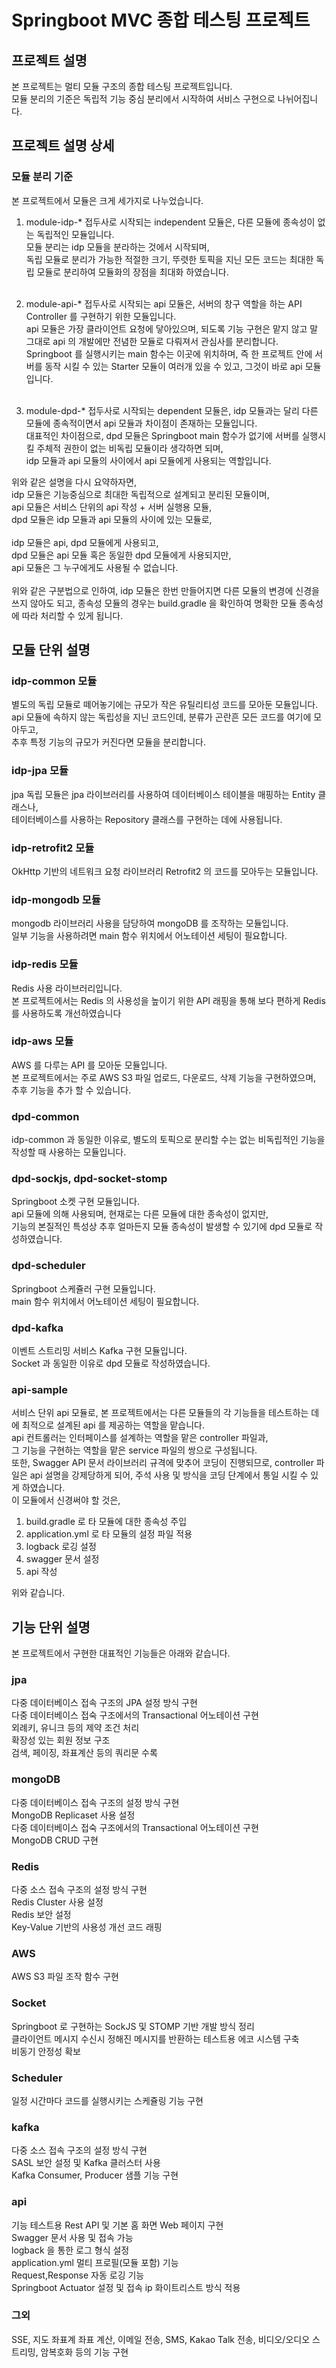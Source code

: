 # Springboot MVC 종합 테스팅 프로젝트

## 프로젝트 설명
본 프로젝트는 멀티 모듈 구조의 종합 테스팅 프로젝트입니다.<br>
모듈 분리의 기준은 독립적 기능 중심 분리에서 시작하여 서비스 구현으로 나뉘어집니다.<br>

## 프로젝트 설명 상세
### 모듈 분리 기준
본 프로젝트에서 모듈은 크게 세가지로 나누었습니다.<br>
1. module-idp-* 접두사로 시작되는 independent 모듈은, 다른 모듈에 종속성이 없는 독립적인 모듈입니다.<br>
모듈 분리는 idp 모듈을 분라하는 것에서 시작되며, <br>
독립 모듈로 분리가 가능한 적절한 크기, 뚜렷한 토픽을 지닌 모든 코드는 최대한 독립 모듈로 분리하여 모듈화의 장점을 최대화 하였습니다.<br><br>

2. module-api-* 접두사로 시작되는 api 모듈은, 서버의 창구 역할을 하는 API Controller 를 구현하기 위한 모듈입니다.<br>
api 모듈은 가장 클라이언트 요청에 닿아있으며, 되도록 기능 구현은 맡지 않고 말 그대로 api 의 개발에만 전념한 모듈로 다뤄져서 관심사를 분리합니다.<br>
Springboot 를 실행시키는 main 함수는 이곳에 위치하며, 즉 한 프로젝트 안에 서버를 동작 시킬 수 있는 Starter 모듈이 여러개 있을 수 있고, 그것이 바로 api 모듈입니다.<br><br>

3. module-dpd-* 접두사로 시작되는 dependent 모듈은, idp 모듈과는 달리 다른 모듈에 종속적이면서 api 모듈과 차이점이 존재하는 모듈입니다.<br>
대표적인 차이점으로, dpd 모듈은 Springboot main 함수가 없기에 서버를 실행시킬 주체적 권한이 없는 비독립 모듈이라 생각하면 되며,<br>
idp 모듈과 api 모듈의 사이에서 api 모듈에게 사용되는 역할입니다.

위와 같은 설명을 다시 요약하자면,<br>
idp 모듈은 기능중심으로 최대한 독립적으로 설계되고 분리된 모듈이며,<br>
api 모듈은 서비스 단위의 api 작성 + 서버 실행용 모듈,<br>
dpd 모듈은 idp 모듈과 api 모듈의 사이에 있는 모듈로,<br>
<br>
idp 모듈은 api, dpd 모듈에게 사용되고,<br>
dpd 모듈은 api 모듈 혹은 동일한 dpd 모듈에게 사용되지만,<br>
api 모듈은 그 누구에게도 사용될 수 없습니다.<br>
<br>
위와 같은 구분법으로 인하여, idp 모듈은 한번 만들어지면 다른 모듈의 변경에 신경을 쓰지 않아도 되고,
종속성 모듈의 경우는 build.gradle 을 확인하여 명확한 모듈 종속성에 따라 처리할 수 있게 됩니다.

## 모듈 단위 설명
### idp-common 모듈
별도의 독립 모듈로 떼어놓기에는 규모가 작은 유틸리티성 코드를 모아둔 모듈입니다.<br>
api 모듈에 속하지 않는 독립성을 지닌 코드인데, 분류가 곤란흔 모든 코드를 여기에 모아두고,<br>
추후 특정 기능의 규모가 커진다면 모듈을 분리합니다.

### idp-jpa 모듈
jpa 독립 모듈은 jpa 라이브러리를 사용하여 데이터베이스 테이블을 매핑하는 Entity 클래스나,<br>
테이터베이스를 사용하는 Repository 클래스를 구현하는 데에 사용됩니다.

### idp-retrofit2 모듈
OkHttp 기반의 네트워크 요청 라이브러리 Retrofit2 의 코드를 모아두는 모듈입니다.<br>

### idp-mongodb 모듈
mongodb 라이브러리 사용을 담당하여 mongoDB 를 조작하는 모듈입니다.<br>
일부 기능을 사용하려면 main 함수 위치에서 어노테이션 세팅이 필요합니다.

### idp-redis 모듈
Redis 사용 라이브러리입니다.<br>
본 프로젝트에서는 Redis 의 사용성을 높이기 위한 API 래핑을 통해 보다 편하게 Redis 를 사용하도록 개선하였습니다

### idp-aws 모듈
AWS 를 다루는 API 를 모아둔 모듈입니다.<br>
본 프로젝트에서는 주로 AWS S3 파일 업로드, 다운로드, 삭제 기능을 구현하였으며,<br>
추후 기능을 추가 할 수 있습니다.

### dpd-common
idp-common 과 동일한 이유로, 별도의 토픽으로 분리할 수는 없는 비독립적인 기능을 작성할 때 사용하는 모듈입니다.

### dpd-sockjs, dpd-socket-stomp
Springboot 소켓 구현 모듈입니다.<br>
api 모듈에 의해 사용되며, 현재로는 다른 모듈에 대한 종속성이 없지만,<br>
기능의 본질적인 특성상 추후 얼마든지 모듈 종속성이 발생할 수 있기에 dpd 모듈로 작성하였습니다.

### dpd-scheduler
Springboot 스케쥴러 구현 모듈입니다.<br>
main 함수 위치에서 어노테이션 세팅이 필요합니다.

### dpd-kafka
이벤트 스트리밍 서비스 Kafka 구현 모듈입니다.<br>
Socket 과 동일한 이유로 dpd 모듈로 작성하였습니다.

### api-sample
서비스 단위 api 모듈로, 본 프로젝트에서는 다른 모듈들의 각 기능들을 테스트하는 데에 최적으로 설계된 api 를 제공하는 역할을 맡습니다.<br>
api 컨트롤러는 인터페이스를 설계하는 역할을 맡은 controller 파일과,<br>
그 기능을 구현하는 역할을 맡은 service 파일의 쌍으로 구성됩니다.<br>
또한, Swagger API 문서 라이브러리 규격에 맞추어 코딩이 진행되므로, controller 파일은 api 설명을 강제당하게 되어, 주석 사용 및 방식을 코딩 단계에서 통일 시킬 수 있게 하였습니다.<br>
이 모듈에서 신경써야 할 것은,
1. build.gradle 로 타 모듈에 대한 종속성 주입
2. application.yml 로 타 모듈의 설정 파일 적용
3. logback 로깅 설정
4. swagger 문서 설정
5. api 작성

위와 같습니다.

## 기능 단위 설명
본 프로젝트에서 구현한 대표적인 기능들은 아래와 같습니다.

### jpa
다중 데이터베이스 접속 구조의 JPA 설정 방식 구현<br>
다중 데이터베이스 접숙 구조에서의 Transactional 어노테이션 구현<br>
외례키, 유니크 등의 제약 조건 처리<br>
확장성 있는 회원 정보 구조<br>
검색, 페이징, 좌표계산 등의 쿼리문 수록<br>

### mongoDB
다중 데이터베이스 접속 구조의 설정 방식 구현<br>
MongoDB Replicaset 사용 설정<br>
다중 데이터베이스 접숙 구조에서의 Transactional 어노테이션 구현<br>
MongoDB CRUD 구현

### Redis
다중 소스 접속 구조의 설정 방식 구현<br>
Redis Cluster 사용 설정<br>
Redis 보안 설정<br>
Key-Value 기반의 사용성 개선 코드 래핑

### AWS
AWS S3 파일 조작 함수 구현

### Socket
Springboot 로 구현하는 SockJS 및 STOMP 기반 개발 방식 정리<br>
클라이언트 메시지 수신시 정해진 메시지를 반환하는 테스트용 에코 시스템 구축<br>
비동기 안정성 확보

### Scheduler
일정 시간마다 코드를 실행시키는 스케쥴링 기능 구현

### kafka
다중 소스 접속 구조의 설정 방식 구현<br>
SASL 보안 설정 및 Kafka 클러스터 사용<br>
Kafka Consumer, Producer 샘플 기능 구현

### api
기능 테스트용 Rest API 및 기본 홈 화면 Web 페이지 구현<br>
Swagger 문서 사용 및 접속 가능<br>
logback 을 통한 로그 형식 설정<br>
application.yml 멀티 프로필(모듈 포함) 기능<br>
Request,Response 자동 로깅 기능<br>
Springboot Actuator 설정 및 접속 ip 화이트리스트 방식 적용<br>

### 그외
SSE, 지도 좌표계 좌표 계산, 이메일 전송, SMS, Kakao Talk 전송, 비디오/오디오 스트리밍, 암복호화 등의 기능 구현